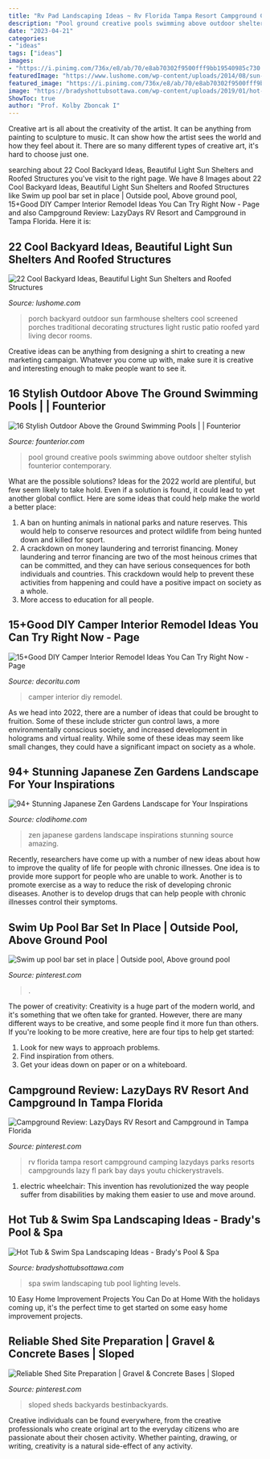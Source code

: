 ```yaml
---
title: "Rv Pad Landscaping Ideas ~ Rv Florida Tampa Resort Campground Camping Lazydays Parks Resorts Campgrounds Lazy Fl Park Bay Days Youtu Chickerystravels"
description: "Pool ground creative pools swimming above outdoor shelter stylish founterior contemporary"
date: "2023-04-21"
categories:
- "ideas"
tags: ["ideas"]
images:
- "https://i.pinimg.com/736x/e8/ab/70/e8ab70302f9500fff9bb19540985c730.jpg"
featuredImage: "https://www.lushome.com/wp-content/uploads/2014/08/sun-shelters-wooden-gazebos-porches-backyard-ideas-13.jpg"
featured_image: "https://i.pinimg.com/736x/e8/ab/70/e8ab70302f9500fff9bb19540985c730.jpg"
image: "https://bradyshottubsottawa.com/wp-content/uploads/2019/01/hot-tub-lighting-landscaping-tips.jpg"
ShowToc: true
author: "Prof. Kolby Zboncak I"
---
```



Creative art is all about the creativity of the artist. It can be anything from painting to sculpture to music. It can show how the artist sees the world and how they feel about it. There are so many different types of creative art, it's hard to choose just one.

	

		
searching about 22 Cool Backyard Ideas, Beautiful Light Sun Shelters and Roofed Structures you've visit to the right page. We have 8 Images about 22 Cool Backyard Ideas, Beautiful Light Sun Shelters and Roofed Structures like Swim up pool bar set in place | Outside pool, Above ground pool, 15+Good DIY Camper Interior Remodel Ideas You Can Try Right Now - Page and also Campground Review: LazyDays RV Resort and Campground in Tampa Florida. Here it is:
		
    
## 22 Cool Backyard Ideas, Beautiful Light Sun Shelters And Roofed Structures

<img loading=lazy src="https://www.lushome.com/wp-content/uploads/2014/08/sun-shelters-wooden-gazebos-porches-backyard-ideas-13.jpg" onerror="this.onerror=null;this.src='https://tse1.mm.bing.net/th?id=OIP.Ion3MIcStQ4mdeyf7qGS0AHaHa&amp;pid=15.1';" alt="22 Cool Backyard Ideas, Beautiful Light Sun Shelters and Roofed Structures">

_Source: lushome.com_

>porch backyard outdoor sun farmhouse shelters cool screened porches traditional decorating structures light rustic patio roofed yard living decor rooms. 

	

Creative ideas can be anything from designing a shirt to creating a new marketing campaign. Whatever you come up with, make sure it is creative and interesting enough to make people want to see it.

    
## 16 Stylish Outdoor Above The Ground Swimming Pools | | Founterior

<img loading=lazy src="https://founterior.com/wp-content/uploads/2014/07/Creative-pool-with-transparent-shelter-.jpg" onerror="this.onerror=null;this.src='https://tse2.mm.bing.net/th?id=OIP.7bhCuIpEeA4y3F609CTKMAHaFY&amp;pid=15.1';" alt="16 Stylish Outdoor Above the Ground Swimming Pools | | Founterior">

_Source: founterior.com_

>pool ground creative pools swimming above outdoor shelter stylish founterior contemporary. 

	

What are the possible solutions?
Ideas for the 2022 world are plentiful, but few seem likely to take hold. Even if a solution is found, it could lead to yet another global conflict. Here are some ideas that could help make the world a better place: 
1. A ban on hunting animals in national parks and nature reserves. This would help to conserve resources and protect wildlife from being hunted down and killed for sport.
2. A crackdown on money laundering and terrorist financing. Money laundering and terror financing are two of the most heinous crimes that can be committed, and they can have serious consequences for both individuals and countries. This crackdown would help to prevent these activities from happening and could have a positive impact on society as a whole.
3. More access to education for all people.

    
## 15+Good DIY Camper Interior Remodel Ideas You Can Try Right Now - Page

<img loading=lazy src="https://decoritu.com/wp-content/uploads/2018/10/Best-18-DIY-Camper-Interior-Remodel-Ideas-You-Can-Try-Right-Now-14.jpg" onerror="this.onerror=null;this.src='https://tse1.mm.bing.net/th?id=OIP.Bpet-5faoR3YIyeKBAZ_OAHaEy&amp;pid=15.1';" alt="15+Good DIY Camper Interior Remodel Ideas You Can Try Right Now - Page">

_Source: decoritu.com_

>camper interior diy remodel. 

	

As we head into 2022, there are a number of ideas that could be brought to fruition. Some of these include stricter gun control laws, a more environmentally conscious society, and increased development in holograms and virtual reality. While some of these ideas may seem like small changes, they could have a significant impact on society as a whole.

    
## 94+ Stunning Japanese Zen Gardens Landscape For Your Inspirations

<img loading=lazy src="http://clodihome.com/wp-content/uploads/2018/10/99-Amazing-Japanese-Zen-Gardens-Landscape-for-Your-Inspirations-99.jpg" onerror="this.onerror=null;this.src='https://tse4.mm.bing.net/th?id=OIP.Oic7rJvSs-wiJGFAvd4m_AHaJC&amp;pid=15.1';" alt="94+ Stunning Japanese Zen Gardens Landscape for Your Inspirations">

_Source: clodihome.com_

>zen japanese gardens landscape inspirations stunning source amazing. 

	

Recently, researchers have come up with a number of new ideas about how to improve the quality of life for people with chronic illnesses. One idea is to provide more support for people who are unable to work. Another is to promote exercise as a way to reduce the risk of developing chronic diseases. Another is to develop drugs that can help people with chronic illnesses control their symptoms.

    
## Swim Up Pool Bar Set In Place | Outside Pool, Above Ground Pool

<img loading=lazy src="https://i.pinimg.com/736x/e8/ab/70/e8ab70302f9500fff9bb19540985c730.jpg" onerror="this.onerror=null;this.src='https://tse3.mm.bing.net/th?id=OIP.ZToaC38nyMJ8qBvW9uDIHQHaJ4&amp;pid=15.1';" alt="Swim up pool bar set in place | Outside pool, Above ground pool">

_Source: pinterest.com_

>. 

	

The power of creativity:
Creativity is a huge part of the modern world, and it's something that we often take for granted. However, there are many different ways to be creative, and some people find it more fun than others. If you're looking to be more creative, here are four tips to help get started:
1. Look for new ways to approach problems.
2. Find inspiration from others.
3. Get your ideas down on paper or on a whiteboard.

    
## Campground Review: LazyDays RV Resort And Campground In Tampa Florida

<img loading=lazy src="https://i.pinimg.com/736x/b7/46/34/b7463419f7a4b6fc66b3d0f4de553505.jpg" onerror="this.onerror=null;this.src='https://tse4.mm.bing.net/th?id=OIP.x5UKP7CPBO-UW6RutmqKgQHaLG&amp;pid=15.1';" alt="Campground Review: LazyDays RV Resort and Campground in Tampa Florida">

_Source: pinterest.com_

>rv florida tampa resort campground camping lazydays parks resorts campgrounds lazy fl park bay days youtu chickerystravels. 

	

1) electric wheelchair: This invention has revolutionized the way people suffer from disabilities by making them easier to use and move around.

    
## Hot Tub &amp; Swim Spa Landscaping Ideas - Brady&#039;s Pool &amp; Spa

<img loading=lazy src="https://bradyshottubsottawa.com/wp-content/uploads/2019/01/hot-tub-lighting-landscaping-tips.jpg" onerror="this.onerror=null;this.src='https://tse2.mm.bing.net/th?id=OIP.O9C2vS5k5BbKKW9sFPHhZgHaDt&amp;pid=15.1';" alt="Hot Tub &amp; Swim Spa Landscaping Ideas - Brady&#039;s Pool &amp; Spa">

_Source: bradyshottubsottawa.com_

>spa swim landscaping tub pool lighting levels. 

	

10 Easy Home Improvement Projects You Can Do at Home
With the holidays coming up, it's the perfect time to get started on some easy home improvement projects.

    
## Reliable Shed Site Preparation | Gravel &amp; Concrete Bases | Sloped

<img loading=lazy src="https://i.pinimg.com/736x/68/52/f2/6852f21a17f156c39fdcb2dd25ec62a9.jpg" onerror="this.onerror=null;this.src='https://tse4.mm.bing.net/th?id=OIP.2sOv5pOGsO0CdWTkjWGfiwHaGE&amp;pid=15.1';" alt="Reliable Shed Site Preparation | Gravel &amp; Concrete Bases | Sloped">

_Source: pinterest.com_

>sloped sheds backyards bestinbackyards. 

	

Creative individuals can be found everywhere, from the creative professionals who create original art to the everyday citizens who are passionate about their chosen activity. Whether painting, drawing, or writing, creativity is a natural side-effect of any activity.

